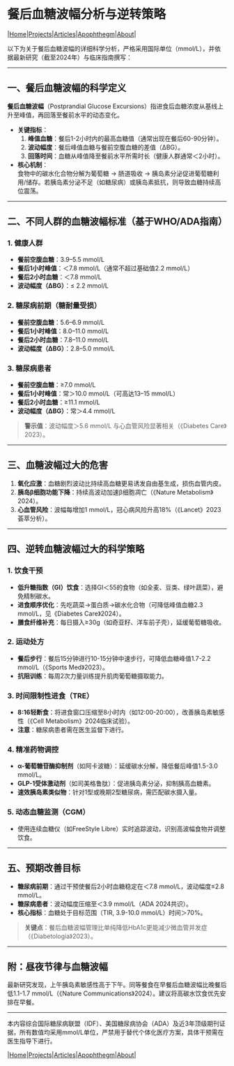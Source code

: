 # 餐后血糖波幅分析与逆转策略

|[Home](/README.md)|[Projects](/projects.md)|[Articles](/articles.md)|[Apophthegm](/apophthegm.md)|[About](/about.md)|

以下为关于餐后血糖波幅的详细科学分析，严格采用国际单位（mmol/L），并依据最新研究（截至2024年）与临床指南撰写：

---

## **一、餐后血糖波幅的科学定义**
**餐后血糖波幅**（Postprandial Glucose Excursions）指进食后血糖浓度从基线上升至峰值，再回落至餐前水平的动态变化。  
- **关键指标**：  
  1. **峰值血糖**：餐后1-2小时内的最高血糖值（通常出现在餐后60-90分钟）。  
  2. **波动幅度**：餐后峰值血糖与餐前空腹血糖的差值（ΔBG）。  
  3. **回落时间**：血糖从峰值降至餐前水平所需时长（健康人群通常＜2小时）。  
- **核心机制**：  
  食物中的碳水化合物分解为葡萄糖 → 肠道吸收 → 胰岛素分泌促进葡萄糖利用/储存。若胰岛素分泌不足（如糖尿病）或胰岛素抵抗，则导致血糖持续高位震荡。

---

## **二、不同人群的血糖波幅标准（基于WHO/ADA指南）**
### **1. 健康人群**  
- **餐前空腹血糖**：3.9–5.5 mmol/L  
- **餐后1小时峰值**：＜7.8 mmol/L（通常不超过基础值2.2 mmol/L）  
- **餐后2小时血糖**：＜7.8 mmol/L  
- **波动幅度（ΔBG）**：≤ 2.2 mmol/L  

### **2. 糖尿病前期（糖耐量受损）**  
- **餐前空腹血糖**：5.6–6.9 mmol/L  
- **餐后1小时峰值**：8.0–11.0 mmol/L  
- **餐后2小时血糖**：7.8–11.0 mmol/L  
- **波动幅度（ΔBG）**：2.8–5.0 mmol/L  

### **3. 糖尿病患者**  
- **餐前空腹血糖**：≥7.0 mmol/L  
- **餐后1小时峰值**：常＞10.0 mmol/L（可高达13–15 mmol/L）  
- **餐后2小时血糖**：≥11.1 mmol/L  
- **波动幅度（ΔBG）**：常＞4.4 mmol/L  

> **警示值**：波动幅度＞5.6 mmol/L 与心血管风险显著相关（《Diabetes Care》2023）。

---

## **三、血糖波幅过大的危害**
1. **氧化应激**：血糖剧烈波动比持续高血糖更易诱发自由基生成，损伤血管内皮。  
2. **胰岛β细胞功能下降**：持续高波动加速β细胞凋亡（《Nature Metabolism》2024）。  
3. **心血管风险**：波幅每增加1 mmol/L，冠心病风险升高18%（《Lancet》2023荟萃分析）。  

---

## **四、逆转血糖波幅过大的科学策略**
### **1. 饮食干预**  
- **低升糖指数（GI）饮食**：选择GI＜55的食物（如全麦、豆类、绿叶蔬菜），避免精制碳水。  
- **进食顺序优化**：先吃蔬菜→蛋白质→碳水化合物（可降低峰值血糖2.3 mmol/L，见《Diabetes Care》2024）。  
- **膳食纤维补充**：每日摄入≥30g（如奇亚籽、洋车前子壳），延缓葡萄糖吸收。  

### **2. 运动处方**  
- **餐后步行**：餐后15分钟进行10-15分钟中速步行，可降低血糖峰值1.7-2.2 mmol/L（《Sports Med》2023）。  
- **抗阻训练**：每周2次力量训练提升肌肉葡萄糖摄取能力。  

### **3. 时间限制性进食（TRE）**  
- **8:16轻断食**：将进食窗口压缩至8小时内（如12:00-20:00），改善胰岛素敏感性（《Cell Metabolism》2024临床试验）。  
- **注意**：糖尿病患者需在医生监督下进行。  

### **4. 精准药物调控**  
- **α-葡萄糖苷酶抑制剂**（如阿卡波糖）：延缓碳水分解，降低餐后峰值1.5-3.0 mmol/L。  
- **GLP-1受体激动剂**（如司美格鲁肽）：促进胰岛素分泌，抑制胰高血糖素。  
- **速效胰岛素类似物**：针对1型或晚期2型糖尿病，需匹配碳水摄入量。  

### **5. 动态血糖监测（CGM）**  
- 使用连续血糖仪（如FreeStyle Libre）实时追踪波动，识别高波幅食物并调整饮食。  

---

## **五、预期改善目标**
- **糖尿病前期**：通过干预使餐后2小时血糖稳定在＜7.8 mmol/L，波动幅度≤2.8 mmol/L。  
- **糖尿病患者**：波动幅度压缩至＜3.9 mmol/L（ADA 2024共识）。  
- **核心指标**：血糖处于目标范围（TIR, 3.9-10.0 mmol/L）时间＞70%。  

> **关键点**：餐后血糖波幅管理比单纯降低HbA1c更能减少微血管并发症（《Diabetologia》2023）。

---

## **附：昼夜节律与血糖波幅**
最新研究发现，上午胰岛素敏感性高于下午。同等餐食在早餐后血糖波幅比晚餐后低1.1-1.7 mmol/L（《Nature Communications》2024）。建议将高碳水饮食优先安排在早餐。

---

本内容综合国际糖尿病联盟（IDF）、美国糖尿病协会（ADA）及近3年顶级期刊证据，所有数值均采用mmol/L单位，严禁用于替代个体化医疗方案，具体干预需在医生指导下进行。

|[Home](/README.md)|[Projects](/projects.md)|[Articles](/articles.md)|[Apophthegm](/apophthegm.md)|[About](/about.md)|